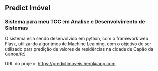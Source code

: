 ## Predict Imóvel

### Sistema para meu TCC em Analise e Desenvolvimento de Sistemas

O sistema está sendo desenvolvido em python, com o framework web Flask, utilizando algoritmos de Machine Learning, com o objetivo de ser utilizado para predição de valores de residências na cidade de Capão da Canoa/RS

URL do projeto: https://predictimoveis.herokuapp.com
